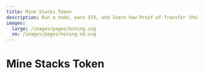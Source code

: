 ```yaml
---
title: Mine Stacks Token
description: Run a node, earn STX, and learn how Proof of Transfer (PoX) works
images:
  large: /images/pages/mining.svg
  sm: /images/pages/mining-sm.svg
---
```


# Mine Stacks Token
